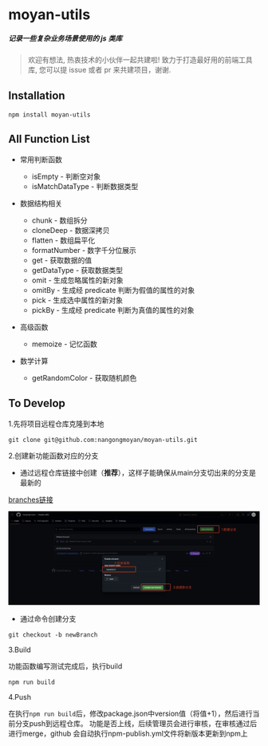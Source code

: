 # moyan-utils

##### 记录一些复杂业务场景使用的 js 类库

> 欢迎有想法, 热衷技术的小伙伴一起共建啦! 致力于打造最好用的前端工具库, 您可以提 issue 或者 pr 来共建项目，谢谢.

## Installation

```
npm install moyan-utils
```

## All Function List

- 常用判断函数

  - isEmpty - 判断空对象
  - isMatchDataType - 判断数据类型

- 数据结构相关

  - chunk - 数组拆分
  - cloneDeep - 数据深拷贝
  - flatten - 数组扁平化
  - formatNumber - 数字千分位展示
  - get - 获取数据的值
  - getDataType - 获取数据类型
  - omit - 生成忽略属性的新对象
  - omitBy - 生成经 predicate 判断为假值的属性的对象
  - pick - 生成选中属性的新对象
  - pickBy - 生成经 predicate 判断为真值的属性的对象

- 高级函数

  - memoize - 记忆函数

- 数学计算

  - getRandomColor - 获取随机颜色

## To Develop

1.先将项目远程仓库克隆到本地

```
git clone git@github.com:nangongmoyan/moyan-utils.git
```

2.创建新功能函数对应的分支

  - 通过远程仓库链接中创建（**推荐**），这样子能确保从main分支切出来的分支是最新的

  [branches链接](https://github.com/nangongmoyan/moyan-utils/branches)

  ![创建新分支](image.png)

  - 通过命令创建分支
  ```
  git checkout -b newBranch
  ```

3.Build

  功能函数编写测试完成后，执行build
  ```
  npm run build
  ```
  
4.Push

  在执行`npm run build`后，修改package.json中version值（将值+1），然后进行当前分支push到远程仓库。
  功能是否上线，后续管理员会进行审核，在审核通过后进行merge，github 会自动执行npm-publish.yml文件将新版本更新到npm上

